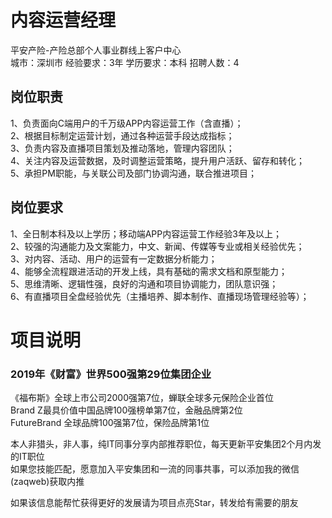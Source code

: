 # 内容运营经理
平安产险-产险总部个人事业群线上客户中心  
城市：深圳市 经验要求：3年 学历要求：本科  招聘人数：4

## 岗位职责
1、负责面向C端用户的千万级APP内容运营工作（含直播）；   
2、根据目标制定运营计划，通过各种运营手段达成指标；   
3、负责内容及直播项目策划及推动落地，管理内容团队；   
4、关注内容及运营数据，及时调整运营策略，提升用户活跃、留存和转化；   
5、承担PM职能，与关联公司及部门协调沟通，联合推进项目；

## 岗位要求
1、全日制本科及以上学历；移动端APP内容运营工作经验3年及以上；   
2、较强的沟通能力及文案能力，中文、新闻、传媒等专业或相关经验优先；   
3、对内容、活动、用户的运营有一定数据分析能力；   
4、能够全流程跟进活动的开发上线，具有基础的需求文档和原型能力；   
5、思维清晰、逻辑性强，良好的沟通和项目协调能力，团队意识强；   
6、有直播项目全盘经验优先（主播培养、脚本制作、直播现场管理经验等）；

# 项目说明

### 2019年《财富》世界500强第29位集团企业
《福布斯》全球上市公司2000强第7位，蝉联全球多元保险企业首位  
Brand Z最具价值中国品牌100强榜单第7位，金融品牌第2位  
FutureBrand 全球品牌100强第7位，保险品牌第1位

本人非猎头，非人事，纯IT同事分享内部推荐职位，每天更新平安集团2个月内发的IT职位  
如果您技能匹配，愿意加入平安集团和一流的同事共事，可以添加我的微信(zaqweb)获取内推 

如果该信息能帮忙获得更好的发展请为项目点亮Star，转发给有需要的朋友




